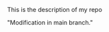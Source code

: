This is the description of my repo


































"Modification in main branch."
